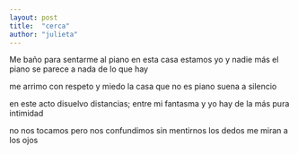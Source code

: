 ```yaml
---
layout: post
title:  "cerca"
author: "julieta"
---
```


Me baño para sentarme
al piano 
en esta casa estamos yo
y nadie más 
el piano se parece
a nada de lo que hay

me arrimo con respeto
y miedo
la casa que no es piano
suena a silencio 

en este acto
disuelvo distancias;
entre mi fantasma
y yo
hay de la más pura
intimidad

no nos tocamos
pero nos confundimos
sin mentirnos
los dedos me miran
a los ojos
